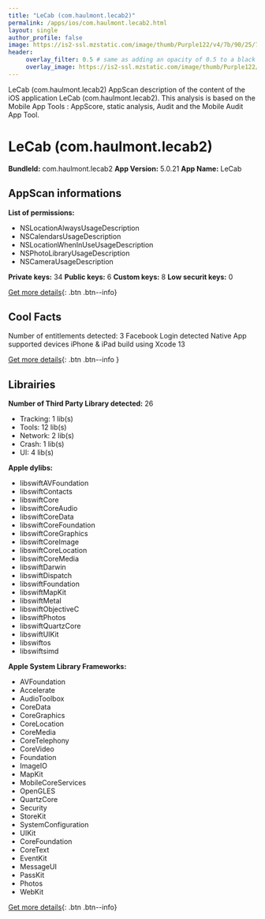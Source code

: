 ```yaml
---
title: "LeCab (com.haulmont.lecab2)"
permalink: /apps/ios/com.haulmont.lecab2.html
layout: single
author_profile: false
image: https://is2-ssl.mzstatic.com/image/thumb/Purple122/v4/7b/90/25/7b90257a-da21-039f-7008-b44b14f652ac/AppIconLeCab-0-0-1x_U007emarketing-0-0-0-7-0-0-sRGB-0-0-0-GLES2_U002c0-512MB-85-220-0-0.png/512x512bb.jpg
header: 
     overlay_filter: 0.5 # same as adding an opacity of 0.5 to a black background
     overlay_image: https://is2-ssl.mzstatic.com/image/thumb/Purple122/v4/7b/90/25/7b90257a-da21-039f-7008-b44b14f652ac/AppIconLeCab-0-0-1x_U007emarketing-0-0-0-7-0-0-sRGB-0-0-0-GLES2_U002c0-512MB-85-220-0-0.png/512x512bb.jpg
---
```

LeCab (com.haulmont.lecab2) AppScan description of the content of the iOS application LeCab (com.haulmont.lecab2). This analysis is based on the Mobile App Tools : AppScore, static analysis, Audit and the Mobile Audit App Tool.

# LeCab (com.haulmont.lecab2)

**BundleId:** com.haulmont.lecab2
**App Version:** 5.0.21
**App Name:** LeCab


## AppScan informations 

**List of permissions:** 
- NSLocationAlwaysUsageDescription
- NSCalendarsUsageDescription
- NSLocationWhenInUseUsageDescription
- NSPhotoLibraryUsageDescription
- NSCameraUsageDescription
  
  
**Private keys:** 34
**Public keys:** 6
**Custom keys:** 8
**Low securit keys:** 0
  
[Get more details](/pricing.html){: .btn .btn--info}

## Cool Facts

Number of entitlements detected: 3
Facebook Login detected
Native App
supported devices iPhone & iPad
build using Xcode 13
  
[Get more details](/pricing.html){: .btn .btn--info }

## Librairies 
**Number of Third Party Library detected:** 26
- Tracking: 1 lib(s)
- Tools: 12 lib(s)
- Network: 2 lib(s)
- Crash: 1 lib(s)
- UI: 4 lib(s)


**Apple dylibs:**
- libswiftAVFoundation
- libswiftContacts
- libswiftCore
- libswiftCoreAudio
- libswiftCoreData
- libswiftCoreFoundation
- libswiftCoreGraphics
- libswiftCoreImage
- libswiftCoreLocation
- libswiftCoreMedia
- libswiftDarwin
- libswiftDispatch
- libswiftFoundation
- libswiftMapKit
- libswiftMetal
- libswiftObjectiveC
- libswiftPhotos
- libswiftQuartzCore
- libswiftUIKit
- libswiftos
- libswiftsimd


**Apple System Library Frameworks:**
- AVFoundation
- Accelerate
- AudioToolbox
- CoreData
- CoreGraphics
- CoreLocation
- CoreMedia
- CoreTelephony
- CoreVideo
- Foundation
- ImageIO
- MapKit
- MobileCoreServices
- OpenGLES
- QuartzCore
- Security
- StoreKit
- SystemConfiguration
- UIKit
- CoreFoundation
- CoreText
- EventKit
- MessageUI
- PassKit
- Photos
- WebKit


  
[Get more details](/pricing.html){: .btn .btn--info}

